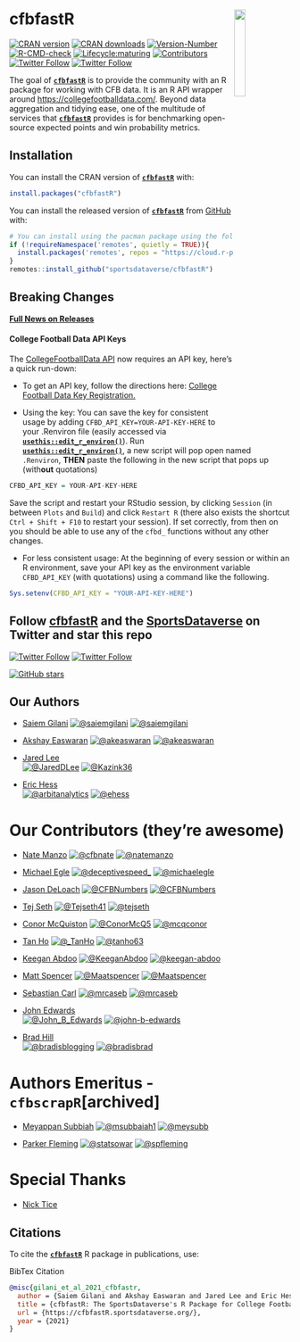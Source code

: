 
# 

# **cfbfastR** <a href='https://cfbfastR.sportsdataverse.org/'><img src='https://raw.githubusercontent.com/sportsdataverse/cfbfastR/main/logo.png' align="right" width="20%" min-width="100px"/></a>

<!-- badges: start -->

[![CRAN
version](https://img.shields.io/badge/dynamic/json?style=for-the-badge&color=success&label=CRAN%20version&prefix=v&query=%24.Version&url=https%3A%2F%2Fcrandb.r-pkg.org%2FcfbfastR)](https://CRAN.R-project.org/package=cfbfastR)
[![CRAN
downloads](https://img.shields.io/badge/dynamic/json?style=for-the-badge&color=success&label=Downloads&query=%24%5B0%5D.downloads&url=https%3A%2F%2Fcranlogs.r-pkg.org%2Fdownloads%2Ftotal%2F2021-10-26%3Alast-day%2FcfbfastR)](https://CRAN.R-project.org/package=cfbfastR)
[![Version-Number](https://img.shields.io/github/r-package/v/sportsdataverse/cfbfastR?label=cfbfastR&logo=R&style=for-the-badge)](https://github.com/sportsdataverse/cfbfastR/)
[![R-CMD-check](https://img.shields.io/github/actions/workflow/status/sportsdataverse/cfbfastR/R-CMD-check.yaml?branch=main&label=R-CMD-Check&logo=R&logoColor=white&style=for-the-badge)](https://github.com/sportsdataverse/cfbfastR/actions/workflows/R-CMD-check.yaml)
[![Lifecycle:maturing](https://img.shields.io/badge/lifecycle-maturing-blue.svg?style=for-the-badge&logo=github)](https://github.com/sportsdataverse/cfbfastR/)
[![Contributors](https://img.shields.io/github/contributors/sportsdataverse/cfbfastR?style=for-the-badge)](https://github.com/sportsdataverse/cfbfastR/graphs/contributors)
[![Twitter
Follow](https://img.shields.io/twitter/follow/cfbfastR?color=blue&label=%40cfbfastR&logo=x&style=for-the-badge)](https://twitter.com/cfbfastR)
[![Twitter
Follow](https://img.shields.io/twitter/follow/SportsDataverse?color=blue&label=%40SportsDataverse&logo=x&style=for-the-badge)](https://twitter.com/SportsDataverse)
<!-- badges: end -->

The goal of [**`cfbfastR`**](https://cfbfastR.sportsdataverse.org/) is
to provide the community with an R package for working with CFB data. It
is an R API wrapper around <https://collegefootballdata.com/>. Beyond
data aggregation and tidying ease, one of the multitude of services that
[**`cfbfastR`**](https://cfbfastR.sportsdataverse.org/) provides is for
benchmarking open-source expected points and win probability metrics.

## **Installation**

You can install the CRAN version of
[**`cfbfastR`**](https://CRAN.R-project.org/package=cfbfastR) with:

``` r
install.packages("cfbfastR")
```

You can install the released version of
[**`cfbfastR`**](https://github.com/sportsdataverse/cfbfastR/) from
[GitHub](https://github.com/sportsdataverse/cfbfastR) with:

``` r
# You can install using the pacman package using the following code:
if (!requireNamespace('remotes', quietly = TRUE)){
  install.packages('remotes', repos = "https://cloud.r-project.org")
}
remotes::install_github("sportsdataverse/cfbfastR")
```

## **Breaking Changes**

[**Full News on
Releases**](https://cfbfastR.sportsdataverse.org/news/index.html)

#### **College Football Data API Keys**

The [CollegeFootballData API](https://collegefootballdata.com/) now
requires an API key, here’s a quick run-down:

- To get an API key, follow the directions here: [College Football Data
  Key Registration.](https://collegefootballdata.com/key)

- Using the key: You can save the key for consistent usage by adding
  `CFBD_API_KEY=YOUR-API-KEY-HERE` to your .Renviron file (easily
  accessed via
  [**`usethis::edit_r_environ()`**](https://usethis.r-lib.org/reference/edit.html)).
  Run
  [**`usethis::edit_r_environ()`**](https://usethis.r-lib.org/reference/edit.html),
  a new script will pop open named `.Renviron`, **THEN** paste the
  following in the new script that pops up (with**out** quotations)

``` r
CFBD_API_KEY = YOUR-API-KEY-HERE
```

Save the script and restart your RStudio session, by clicking `Session`
(in between `Plots` and `Build`) and click `Restart R` (there also
exists the shortcut `Ctrl + Shift + F10` to restart your session). If
set correctly, from then on you should be able to use any of the `cfbd_`
functions without any other changes.

- For less consistent usage: At the beginning of every session or within
  an R environment, save your API key as the environment variable
  `CFBD_API_KEY` (with quotations) using a command like the following.

``` r
Sys.setenv(CFBD_API_KEY = "YOUR-API-KEY-HERE")
```

## Follow [cfbfastR](https://twitter.com/cfbfastR) and the [SportsDataverse](https://twitter.com/SportsDataverse) on Twitter and star this repo

[![Twitter
Follow](https://img.shields.io/twitter/follow/cfbfastR?color=blue&label=%40cfbfastR&logo=x&style=for-the-badge)](https://twitter.com/cfbfastR)
[![Twitter
Follow](https://img.shields.io/twitter/follow/SportsDataverse?color=blue&label=%40SportsDataverse&logo=x&style=for-the-badge)](https://twitter.com/SportsDataverse)

[![GitHub
stars](https://img.shields.io/github/stars/sportsdataverse/cfbfastR.svg?color=eee&logo=github&style=for-the-badge&label=Star%20cfbfastR&maxAge=2592000)](https://github.com/sportsdataverse/cfbfastR/stargazers/)

## **Our Authors**

- [Saiem Gilani](https://twitter.com/saiemgilani)
  <a href="https://twitter.com/saiemgilani" target="blank"><img src="https://img.shields.io/twitter/follow/saiemgilani?color=blue&label=%40saiemgilani&logo=x&style=for-the-badge" alt="@saiemgilani" /></a>
  <a href="https://github.com/saiemgilani" target="blank"><img src="https://img.shields.io/github/followers/saiemgilani?color=eee&logo=Github&style=for-the-badge" alt="@saiemgilani" /></a>

- [Akshay Easwaran](https://twitter.com/akeaswaran)
  <a href="https://twitter.com/akeaswaran" target="blank"><img src="https://img.shields.io/twitter/follow/akeaswaran?color=blue&label=%40akeaswaran&logo=x&style=for-the-badge" alt="@akeaswaran" /></a>
  <a href="https://github.com/akeaswaran" target="blank"><img src="https://img.shields.io/github/followers/akeaswaran?color=eee&logo=Github&style=for-the-badge" alt="@akeaswaran" /></a>

- [Jared Lee](https://twitter.com/JaredDLee) </br>
  <a href="https://twitter.com/JaredDLee" target="blank"><img src="https://img.shields.io/twitter/follow/JaredDLee?color=blue&label=%40JaredDLee&logo=x&style=for-the-badge" alt="@JaredDLee" /></a>
  <a href="https://github.com/Kazink36" target="blank"><img src="https://img.shields.io/github/followers/Kazink36?color=eee&logo=Github&style=for-the-badge" alt="@Kazink36" /></a>

- [Eric Hess](https://twitter.com/arbitanalytics) </br>
  <a href="https://twitter.com/arbitanalytics" target="blank"><img src="https://img.shields.io/twitter/follow/arbitanalytics?color=blue&label=%40arbitanalytics&logo=x&style=for-the-badge" alt="@arbitanalytics" /></a>
  <a href="https://github.com/ehess" target="blank"><img src="https://img.shields.io/github/followers/ehess?color=eee&logo=Github&style=for-the-badge" alt="@ehess" /></a>

# **Our Contributors (they’re awesome)**

- [Nate Manzo](https://twitter.com/cfbnate)
  <a href="https://twitter.com/cfbnate" target="blank"><img src="https://img.shields.io/twitter/follow/cfbnate?color=blue&label=%40cfbnate&logo=x&style=for-the-badge" alt="@cfbnate" /></a>
  <a href="https://github.com/natemanzo" target="blank"><img src="https://img.shields.io/github/followers/natemanzo?color=eee&logo=Github&style=for-the-badge" alt="@natemanzo" /></a>

- [Michael Egle](https://twitter.com/deceptivespeed_)
  <a href="https://twitter.com/deceptivespeed_" target="blank"><img src="https://img.shields.io/twitter/follow/deceptivespeed_?color=blue&label=%40deceptivespeed_&logo=x&style=for-the-badge" alt="@deceptivespeed_" /></a>
  <a href="https://github.com/michaelegle" target="blank"><img src="https://img.shields.io/github/followers/michaelegle?color=eee&logo=Github&style=for-the-badge" alt="@michaelegle" /></a>

- [Jason DeLoach](https://twitter.com/CFBNumbers)
  <a href="https://twitter.com/CFBNumbers" target="blank"><img src="https://img.shields.io/twitter/follow/CFBNumbers?color=blue&label=%40CFBNumbers&logo=x&style=for-the-badge" alt="@CFBNumbers" /></a>
  <a href="https://github.com/CFBNumbers" target="blank"><img src="https://img.shields.io/github/followers/CFBNumbers?color=eee&logo=Github&style=for-the-badge" alt="@CFBNumbers" /></a>

- [Tej Seth](https://twitter.com/Tejseth41)
  <a href="https://twitter.com/Tejseth41" target="blank"><img src="https://img.shields.io/twitter/follow/Tejseth41?color=blue&label=%40Tejseth41&logo=x&style=for-the-badge" alt="@Tejseth41" /></a>
  <a href="https://github.com/tejseth" target="blank"><img src="https://img.shields.io/github/followers/tejseth?color=eee&logo=Github&style=for-the-badge" alt="@tejseth" /></a>

- [Conor McQuiston](https://twitter.com/ConorMcQ5)
  <a href="https://twitter.com/ConorMcQ5" target="blank"><img src="https://img.shields.io/twitter/follow/ConorMcQ5?color=blue&label=%40ConorMcQ5&logo=x&style=for-the-badge" alt="@ConorMcQ5" /></a>
  <a href="https://github.com/mcqconor" target="blank"><img src="https://img.shields.io/github/followers/mcqconor?color=eee&logo=Github&style=for-the-badge" alt="@mcqconor" /></a>

- [Tan Ho](https://twitter.com/_TanHo)
  <a href="https://twitter.com/_TanHo" target="blank"><img src="https://img.shields.io/twitter/follow/_TanHo?color=blue&label=%40_TanHo&logo=x&style=for-the-badge" alt="@_TanHo" /></a>
  <a href="https://github.com/tanho63" target="blank"><img src="https://img.shields.io/github/followers/tanho63?color=eee&logo=Github&style=for-the-badge" alt="@tanho63" /></a>

- [Keegan Abdoo](https://twitter.com/KeeganAbdoo)
  <a href="https://twitter.com/KeeganAbdoo" target="blank"><img src="https://img.shields.io/twitter/follow/KeeganAbdoo?color=blue&label=%40KeeganAbdoo&logo=x&style=for-the-badge" alt="@KeeganAbdoo" /></a>
  <a href="https://github.com/keegan-abdoo" target="blank"><img src="https://img.shields.io/github/followers/keegan-abdoo?color=eee&logo=Github&style=for-the-badge" alt="@keegan-abdoo" /></a>

- [Matt Spencer](https://twitter.com/Maatspencer)
  <a href="https://twitter.com/Maatspencer" target="blank"><img src="https://img.shields.io/twitter/follow/Maatspencer?color=blue&label=%40Maatspencer&logo=x&style=for-the-badge" alt="@Maatspencer" /></a>
  <a href="https://github.com/Maatspencer" target="blank"><img src="https://img.shields.io/github/followers/Maatspencer?color=eee&logo=Github&style=for-the-badge" alt="@Maatspencer" /></a>

- [Sebastian Carl](https://twitter.com/mrcaseb)
  <a href="https://twitter.com/mrcaseb" target="blank"><img src="https://img.shields.io/twitter/follow/mrcaseb?color=blue&label=%40mrcaseb&logo=x&style=for-the-badge" alt="@mrcaseb" /></a>
  <a href="https://github.com/mrcaseb" target="blank"><img src="https://img.shields.io/github/followers/mrcaseb?color=eee&logo=Github&style=for-the-badge" alt="@mrcaseb" /></a>

- [John Edwards](https://twitter.com/John_B_Edwards) </br>
  <a href="https://twitter.com/John_B_Edwards" target="blank"><img src="https://img.shields.io/twitter/follow/John_B_Edwards?color=blue&label=%40John_B_Edwards&logo=x&style=for-the-badge" alt="@John_B_Edwards" /></a>
  <a href="https://github.com/john-b-edwards" target="blank"><img src="https://img.shields.io/github/followers/john-b-edwards?color=eee&logo=Github&style=for-the-badge" alt="@john-b-edwards" /></a>

- [Brad Hill](https://twitter.com/bradisblogging)</br>
  <a href="https://twitter.com/bradisblogging" target="blank"><img src="https://img.shields.io/twitter/follow/bradisblogging?color=blue&label=%40bradisblogging&logo=X&style=for-the-badge" alt="@bradisblogging" /></a>
  <a href="https://github.com/bradisbrad" target="blank"><img src="https://img.shields.io/github/followers/bradisbrad?color=eee&logo=Github&style=for-the-badge" alt="@bradisbrad" /></a>

# **Authors Emeritus - `cfbscrapR`\[archived\]**

- [Meyappan Subbiah](https://twitter.com/msubbaiah1)
  <a href="https://twitter.com/msubbaiah1" target="blank"><img src="https://img.shields.io/twitter/follow/msubbaiah1?color=blue&label=%40msubbaiah1&logo=x&style=for-the-badge" alt="@msubbaiah1" /></a>
  <a href="https://github.com/meysubb" target="blank"><img src="https://img.shields.io/github/followers/meysubb?color=eee&logo=Github&style=for-the-badge" alt="@meysubb" /></a>

- [Parker Fleming](https://twitter.com/statsowar)
  <a href="https://twitter.com/statsowar" target="blank"><img src="https://img.shields.io/twitter/follow/statsowar?color=blue&label=%40statsowar&logo=x&style=for-the-badge" alt="@statsowar" /></a>
  <a href="https://github.com/spfleming" target="blank"><img src="https://img.shields.io/github/followers/spfleming?color=eee&logo=Github&style=for-the-badge" alt="@spfleming" /></a>

# **Special Thanks**

- [Nick Tice](https://github.com/NickTice)

## **Citations**

To cite the [**`cfbfastR`**](https://cfbfastR.sportsdataverse.org/) R
package in publications, use:

BibTex Citation

``` bibtex
@misc{gilani_et_al_2021_cfbfastr,
  author = {Saiem Gilani and Akshay Easwaran and Jared Lee and Eric Hess},
  title = {cfbfastR: The SportsDataverse's R Package for College Football Data.},
  url = {https://cfbfastR.sportsdataverse.org/},
  year = {2021}
}
```
